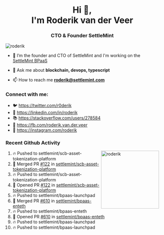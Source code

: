 <h1 align="center">Hi 👋,<br/> I'm Roderik van der Veer</h1>
<h3 align="center">CTO & Founder SettleMint</h3>

<p align="left"> <img src="https://komarev.com/ghpvc/?username=roderik" alt="roderik" /> </p>

- 🔭 I’m the founder and CTO of SettleMint and I'm working on the [SettleMint BPaaS](https://settlemint.com)

- 💬 Ask me about **blockchain, devops, typescript**

- 📫 How to reach me **roderik@settlemint.com**



### Connect with me:

- 🐦 https://twitter.com/r0derik
- 🏢 https://linkedin.com/in/roderik
- 📚 https://stackoverflow.com/users/278584
- 🙊 https://fb.com/roderik.van.der.veer
- 📸 https://instagram.com/roderik

### Recent Github Activity
<img src="https://github-readme-stats.vercel.app/api?username=roderik&show_icons=true&count_private=true" alt="roderik" align="right" height="190" />

<!--START_SECTION:activity-->
1. 🔥 Pushed to settlemint/scb-asset-tokenization-platform
2. 🎉 Merged PR [#122](https://github.com/settlemint/scb-asset-tokenization-platform/pull/122) in [settlemint/scb-asset-tokenization-platform](https://github.com/settlemint/scb-asset-tokenization-platform)
3. 🔥 Pushed to settlemint/scb-asset-tokenization-platform
4. 💪 Opened PR [#122](https://github.com/settlemint/scb-asset-tokenization-platform/pull/122) in [settlemint/scb-asset-tokenization-platform](https://github.com/settlemint/scb-asset-tokenization-platform)
5. 🔥 Pushed to settlemint/bpaas-launchpad
6. 🎉 Merged PR [#610](https://github.com/settlemint/bpaas-enteth/pull/610) in [settlemint/bpaas-enteth](https://github.com/settlemint/bpaas-enteth)
7. 🔥 Pushed to settlemint/bpaas-enteth
8. 💪 Opened PR [#610](https://github.com/settlemint/bpaas-enteth/pull/610) in [settlemint/bpaas-enteth](https://github.com/settlemint/bpaas-enteth)
9. 🔥 Pushed to settlemint/bpaas-launchpad
10. 🔥 Pushed to settlemint/bpaas-launchpad
<!--END_SECTION:activity-->